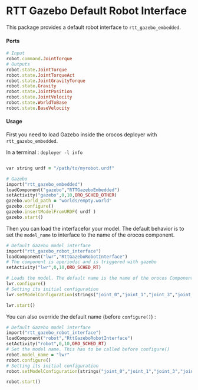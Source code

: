 RTT Gazebo Default Robot Interface
==================================

This package provides a default robot interface to `rtt_gazebo_embedded`.

#### Ports


```ruby
# Input
robot.command.JointTorque
# Outputs
robot.state.JointTorque
robot.state.JointTorqueAct
robot.state.JointGravityTorque
robot.state.Gravity
robot.state.JointPosition
robot.state.JointVelocity
robot.state.WorldToBase
robot.state.BaseVelocity
```

#### Usage

First you need to load Gazebo inside the orocos deployer with `rtt_gazebo_embedded`.

In a terminal : `deployer -l info`


```ruby

var string urdf = "/path/to/myrobot.urdf"

# Gazebo 
import("rtt_gazebo_embedded")
loadComponent("gazebo","RTTGazeboEmbedded")
setActivity("gazebo",0,10,ORO_SCHED_OTHER)
gazebo.world_path = "worlds/empty.world"
gazebo.configure()
gazebo.insertModelFromURDF( urdf )
gazebo.start()

```

Then you can load the interfacefor your model. The default behavior is to set the `model_name` to interface to the name of the orocos component.

```ruby
# Default Gazebo model interface
import("rtt_gazebo_robot_interface")
loadComponent("lwr","RttGazeboRobotInterface")
# The component is aperiodic and is triggered with gazebo
setActivity("lwr",0,10,ORO_SCHED_RT)

# Loads the model. The default name is the name of the orocos Component
lwr.configure()
# Setting its initial configuration
lwr.setModelConfiguration(strings("joint_0","joint_1","joint_3","joint_5"),array(-2.2,-0.1,1.47,-1.47))

lwr.start()
```

You can also override the default name (before `configure()`) :

```ruby
# Default Gazebo model interface
import("rtt_gazebo_robot_interface")
loadComponent("robot","RttGazeboRobotInterface")
setActivity("robot",0,10,ORO_SCHED_RT)
# Set the model name. This has to be called before configure()
robot.model_name = "lwr"
robot.configure()
# Setting its initial configuration
robot.setModelConfiguration(strings("joint_0","joint_1","joint_3","joint_5"),array(-2.2,-0.1,1.47,-1.47))

robot.start()
```
